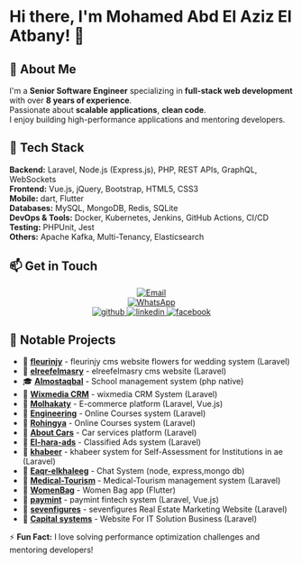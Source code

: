 # Hi there, I'm Mohamed Abd El Aziz El Atbany! 👋

## 🚀 About Me
I'm a **Senior Software Engineer** specializing in **full-stack web development** with over **8 years of experience**. <br>
Passionate about **scalable applications**, **clean code**. <br>
I enjoy building high-performance applications and mentoring developers.

## 🔧 Tech Stack

**Backend:** Laravel, Node.js (Express.js), PHP, REST APIs, GraphQL, WebSockets  
**Frontend:** Vue.js, jQuery, Bootstrap, HTML5, CSS3                     
**Mobile:** dart, Flutter                                         
**Databases:** MySQL, MongoDB, Redis, SQLite  
**DevOps & Tools:** Docker, Kubernetes, Jenkins, GitHub Actions, CI/CD  
**Testing:** PHPUnit, Jest  
**Others:** Apache Kafka, Multi-Tenancy, Elasticsearch  

## 📫 Get in Touch

<div align="center">
 <a href="mailto:mr.atbooo@gmail.com" target="_blank">
    <img src="https://img.shields.io/badge/email-mr.atbooo@gmail.com-blue?style=for-the-badge&logo=gmail&logoColor=white" alt="Email" />
 </a>
<br />
 <a href="https://wa.me/+201002057100" target="_blank">
    <img src="https://img.shields.io/badge/WhatsApp-+201002057100-green?style=for-the-badge&logo=whatsapp&logoColor=white" alt="WhatsApp" />
 </a>
<br />
 <a href="https://github.com/mr-atbooo" target="_blank">
    <img src="https://img.shields.io/badge/github-%2324292e.svg?&style=for-the-badge&logo=github&logoColor=white" alt="github" />
 </a>
 <a href="https://linkedin.com/in/mohammed-elatbany-7b3914124" target="_blank">
    <img src="https://img.shields.io/badge/linkedin-%231E77B5.svg?&style=for-the-badge&logo=linkedin&logoColor=white" alt="linkedin" />
 </a>
 <a href="https://www.facebook.com/atbooo" target="_blank">
    <img src="https://img.shields.io/badge/facebook-%232E87FB.svg?&style=for-the-badge&logo=facebook&logoColor=white" alt="facebook" />
 </a>
</div>

## 📌 Notable Projects
- 🚀 **[fleurinjy](https://www.fleurinjy.com)** - fleurinjy cms website flowers for wedding  system (Laravel)
- 🚀 **[elreefelmasry](https://www.elreefelmasry.com)** - elreefelmasry cms website (Laravel)
- 🎓 **[Almostaqbal](https://almostaqbal.com)** - School management system (php native)
- 🏢 **[Wixmedia CRM](http://wixmedia.com)** - wixmedia CRM System  (Laravel)
- 🛒 **[Molhakaty](https://molhakaty.com)** - E-commerce platform (Laravel, Vue.js)
- 🚀 **[Engineering](http://www.engineering-portal.com/)** - Online Courses system (Laravel)
- 🚀 **[Rohingya](http://www.Rohingya.com/)** - Online Courses system (Laravel)
- 🚗 **[About Cars](https://about-car.com)** - Car services platform (Laravel)
- 📑 **[El-hara-ads](https://al-hara.com)** - Classified Ads system (Laravel)
- 🚀 **[khabeer](https://khabeer.ae.com)** - khabeer system for Self-Assessment for Institutions in ae (Laravel)
- 📩 **[Eaqr-elkhaleeg](https://www.saqr-elkhaleeeg.com)** - Chat System (node, express,mongo db)
- 🚀 **[Medical-Tourism](https://Medical-Tourism.com)** - Medical-Tourism management system (Laravel)
- 🏢 **[WomenBag](https://women-bag-app.com)** - Women Bag app (Flutter)
- 🚀 **[paymint](https://app.paymint-eg.com)** - paymint fintech system (Laravel, Vue.js)
- 🚀 **[sevenfigures](https://sevenfigures.com)** - sevenfigures Real Estate Marketing Website (Laravel)
- 🚀 **[Capital systems](https://csitss.com)** - Website For IT Solution Business  (Laravel)









⚡ **Fun Fact:** I love solving performance optimization challenges and mentoring developers!
